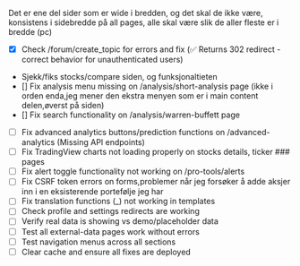 Det er ene del sider som er wide i bredden, og det skal de ikke være, konsistens i sidebredde på all pages, alle skal være slik de aller fleste er i bredde (pc)

- [x] Check /forum/create_topic for errors and fix (✅ Returns 302 redirect - correct behavior for unauthenticated users)
- Sjekk/fiks stocks/compare siden, og funksjonaltieten
- [] Fix analysis menu missing on /analysis/short-analysis page (ikke i orden enda,jeg mener den ekstra menyen som er i main content delen,øverst på siden)
- [] Fix search functionality on /analysis/warren-buffett page 
- [ ] Fix advanced analytics buttons/prediction functions on /advanced-analytics (Missing API endpoints)
- [ ] Fix TradingView charts not loading properly on stocks details, ticker ### pages
- [ ] Fix alert toggle functionality not working on /pro-tools/alerts
- [ ] Fix CSRF token errors on forms,problemer  når jeg forsøker å adde aksjer inn i en eksisterende portefølje jeg har 
- [ ] Fix translation functions (_) not working in templates 
- [ ] Check profile and settings redirects are working
- [ ] Verify real data is showing vs demo/placeholder data
- [ ] Test all external-data pages work without errors
- [ ] Test navigation menus across all sections
- [ ] Clear cache and ensure all fixes are deployed